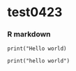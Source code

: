 # test0423

### R markdown
```{r,echo=False}
print("Hello world)
```

```{r}
print("hello world")
```


